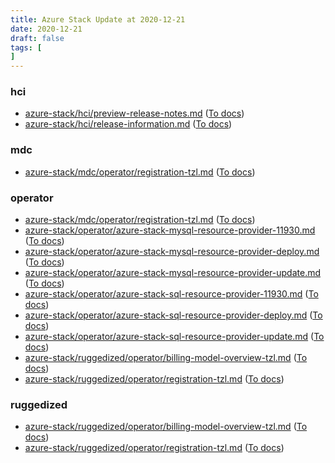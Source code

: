 ```yaml
---
title: Azure Stack Update at 2020-12-21
date: 2020-12-21
draft: false
tags: [
]
---
```


### hci
- [azure-stack/hci/preview-release-notes.md](https://github.com/MicrosoftDocs/azure-stack-docs/compare/dfae1c2..7957375#diff-b76ae8477c40d32dc179453dde61dfabd9f205c34c2d317716357b97b010d611) ([To docs](https://docs.microsoft.com/en-us/azure-stack/hci/preview-release-notes?WT.mc_id=AZ-MVP-5003408))
- [azure-stack/hci/release-information.md](https://github.com/MicrosoftDocs/azure-stack-docs/compare/dfae1c2..7957375#diff-f839dcb64c039d40a3a09568a6f775c34f32b8ed5ca52ae7396f92e299a84203) ([To docs](https://docs.microsoft.com/en-us/azure-stack/hci/release-information?WT.mc_id=AZ-MVP-5003408))
    
### mdc
- [azure-stack/mdc/operator/registration-tzl.md](https://github.com/MicrosoftDocs/azure-stack-docs/compare/dfae1c2..7957375#diff-86262a0b522ee807484e749c98dbbe6fb33410948c7931e13fcd265c84a2d5ee) ([To docs](https://docs.microsoft.com/en-us/azure-stack/mdc/operator/registration-tzl?WT.mc_id=AZ-MVP-5003408))
    
### operator
- [azure-stack/mdc/operator/registration-tzl.md](https://github.com/MicrosoftDocs/azure-stack-docs/compare/dfae1c2..7957375#diff-86262a0b522ee807484e749c98dbbe6fb33410948c7931e13fcd265c84a2d5ee) ([To docs](https://docs.microsoft.com/en-us/azure-stack/mdc/operator/registration-tzl?WT.mc_id=AZ-MVP-5003408))
- [azure-stack/operator/azure-stack-mysql-resource-provider-11930.md](https://github.com/MicrosoftDocs/azure-stack-docs/compare/dfae1c2..7957375#diff-882cf7177df533be7708fda98b28d7d56b34761a523a535e24ae36bcfc176bc9) ([To docs](https://docs.microsoft.com/en-us/azure-stack/operator/azure-stack-mysql-resource-provider-11930?WT.mc_id=AZ-MVP-5003408))
- [azure-stack/operator/azure-stack-mysql-resource-provider-deploy.md](https://github.com/MicrosoftDocs/azure-stack-docs/compare/dfae1c2..7957375#diff-e63a3fb09195f47c3a83eeb63dc1fc5b1c6aa38eb765944fa9bca80d43601223) ([To docs](https://docs.microsoft.com/en-us/azure-stack/operator/azure-stack-mysql-resource-provider-deploy?WT.mc_id=AZ-MVP-5003408))
- [azure-stack/operator/azure-stack-mysql-resource-provider-update.md](https://github.com/MicrosoftDocs/azure-stack-docs/compare/dfae1c2..7957375#diff-ee1deb271236ab78fb439d2a2996f35b0c5a8e30a1fbd4db63b316bf884eec69) ([To docs](https://docs.microsoft.com/en-us/azure-stack/operator/azure-stack-mysql-resource-provider-update?WT.mc_id=AZ-MVP-5003408))
- [azure-stack/operator/azure-stack-sql-resource-provider-11930.md](https://github.com/MicrosoftDocs/azure-stack-docs/compare/dfae1c2..7957375#diff-12e2cac25a2c020ad68deddb3a2eb4808c938bbc0f087b0ede475d8cf9285a51) ([To docs](https://docs.microsoft.com/en-us/azure-stack/operator/azure-stack-sql-resource-provider-11930?WT.mc_id=AZ-MVP-5003408))
- [azure-stack/operator/azure-stack-sql-resource-provider-deploy.md](https://github.com/MicrosoftDocs/azure-stack-docs/compare/dfae1c2..7957375#diff-430b2d8fdf4850272013b50d4fc0ba643449b4091c2bf21cd9b8265e097b78d7) ([To docs](https://docs.microsoft.com/en-us/azure-stack/operator/azure-stack-sql-resource-provider-deploy?WT.mc_id=AZ-MVP-5003408))
- [azure-stack/operator/azure-stack-sql-resource-provider-update.md](https://github.com/MicrosoftDocs/azure-stack-docs/compare/dfae1c2..7957375#diff-0aa9e28fad95616647af44652757fdebb7ec7d086ca63a6e2777133ba497a04a) ([To docs](https://docs.microsoft.com/en-us/azure-stack/operator/azure-stack-sql-resource-provider-update?WT.mc_id=AZ-MVP-5003408))
- [azure-stack/ruggedized/operator/billing-model-overview-tzl.md](https://github.com/MicrosoftDocs/azure-stack-docs/compare/dfae1c2..7957375#diff-10ba4a9499b076c417b71e2b0bcafc1f73e39a8a311dc8bd3b5403535beada8c) ([To docs](https://docs.microsoft.com/en-us/azure-stack/ruggedized/operator/billing-model-overview-tzl?WT.mc_id=AZ-MVP-5003408))
- [azure-stack/ruggedized/operator/registration-tzl.md](https://github.com/MicrosoftDocs/azure-stack-docs/compare/dfae1c2..7957375#diff-7c5edf2f69f5836a0b41bc81b64d08e4ee975934f0e9c240b1e416fa817a1184) ([To docs](https://docs.microsoft.com/en-us/azure-stack/ruggedized/operator/registration-tzl?WT.mc_id=AZ-MVP-5003408))
    
### ruggedized
- [azure-stack/ruggedized/operator/billing-model-overview-tzl.md](https://github.com/MicrosoftDocs/azure-stack-docs/compare/dfae1c2..7957375#diff-10ba4a9499b076c417b71e2b0bcafc1f73e39a8a311dc8bd3b5403535beada8c) ([To docs](https://docs.microsoft.com/en-us/azure-stack/ruggedized/operator/billing-model-overview-tzl?WT.mc_id=AZ-MVP-5003408))
- [azure-stack/ruggedized/operator/registration-tzl.md](https://github.com/MicrosoftDocs/azure-stack-docs/compare/dfae1c2..7957375#diff-7c5edf2f69f5836a0b41bc81b64d08e4ee975934f0e9c240b1e416fa817a1184) ([To docs](https://docs.microsoft.com/en-us/azure-stack/ruggedized/operator/registration-tzl?WT.mc_id=AZ-MVP-5003408))
    
